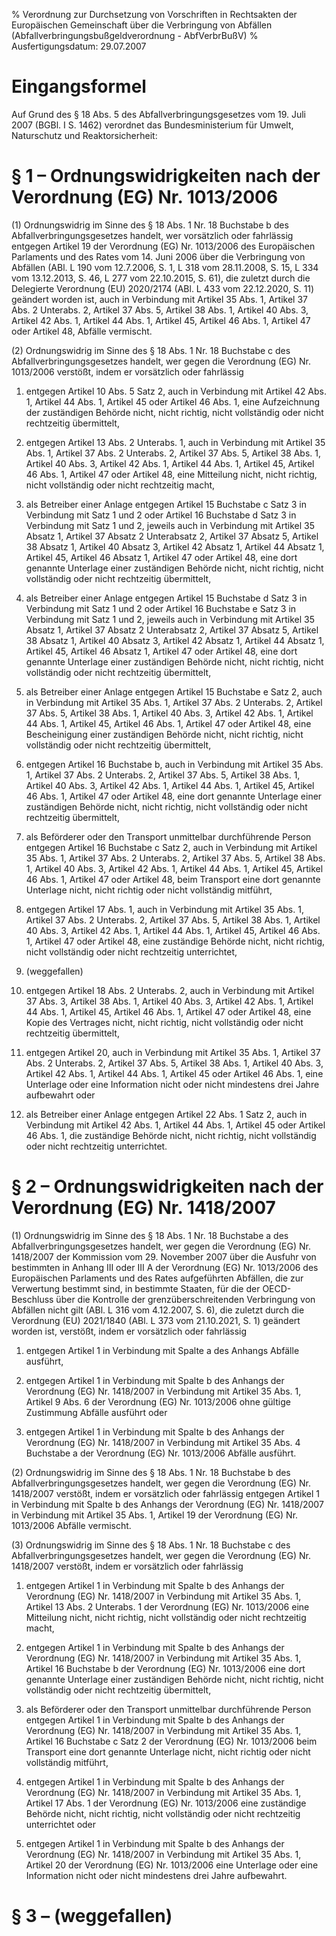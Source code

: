 % Verordnung zur Durchsetzung von Vorschriften in Rechtsakten der Europäischen Gemeinschaft über die Verbringung von Abfällen  (Abfallverbringungsbußgeldverordnung - AbfVerbrBußV)
% Ausfertigungsdatum: 29.07.2007
 
# Eingangsformel

Auf Grund des § 18 Abs. 5 des Abfallverbringungsgesetzes vom 19. Juli 2007 (BGBl. I S. 1462) verordnet das Bundesministerium für Umwelt, Naturschutz und Reaktorsicherheit:

# § 1 – Ordnungswidrigkeiten nach der Verordnung (EG) Nr. 1013/2006

(1) Ordnungswidrig im Sinne des § 18 Abs. 1 Nr. 18 Buchstabe b des Abfallverbringungsgesetzes handelt, wer vorsätzlich oder fahrlässig entgegen Artikel 19 der Verordnung (EG) Nr. 1013/2006 des Europäischen Parlaments und des Rates vom 14. Juni 2006 über die Verbringung von Abfällen (ABl. L 190 vom 12.7.2006, S. 1, L 318 vom 28.11.2008, S. 15, L 334 vom 13.12.2013, S. 46, L 277 vom 22.10.2015, S. 61), die zuletzt durch die Delegierte Verordnung (EU) 2020/2174 (ABl. L 433 vom 22.12.2020, S. 11) geändert worden ist, auch in Verbindung mit Artikel 35 Abs. 1, Artikel 37 Abs. 2 Unterabs. 2, Artikel 37 Abs. 5, Artikel 38 Abs. 1, Artikel 40 Abs. 3, Artikel 42 Abs. 1, Artikel 44 Abs. 1, Artikel 45, Artikel 46 Abs. 1, Artikel 47 oder Artikel 48, Abfälle vermischt.

(2) Ordnungswidrig im Sinne des § 18 Abs. 1 Nr. 18 Buchstabe c des Abfallverbringungsgesetzes handelt, wer gegen die Verordnung (EG) Nr. 1013/2006 verstößt, indem er vorsätzlich oder fahrlässig

1. entgegen Artikel 10 Abs. 5 Satz 2, auch in Verbindung mit Artikel 42 Abs. 1, Artikel 44 Abs. 1, Artikel 45 oder Artikel 46 Abs. 1, eine Aufzeichnung der zuständigen Behörde nicht, nicht richtig, nicht vollständig oder nicht rechtzeitig übermittelt,

2. entgegen Artikel 13 Abs. 2 Unterabs. 1, auch in Verbindung mit Artikel 35 Abs. 1, Artikel 37 Abs. 2 Unterabs. 2, Artikel 37 Abs. 5, Artikel 38 Abs. 1, Artikel 40 Abs. 3, Artikel 42 Abs. 1, Artikel 44 Abs. 1, Artikel 45, Artikel 46 Abs. 1, Artikel 47 oder Artikel 48, eine Mitteilung nicht, nicht richtig, nicht vollständig oder nicht rechtzeitig macht,

3. als Betreiber einer Anlage entgegen Artikel 15 Buchstabe c Satz 3 in Verbindung mit Satz 1 und 2 oder Artikel 16 Buchstabe d Satz 3 in Verbindung mit Satz 1 und 2, jeweils auch in Verbindung mit Artikel 35 Absatz 1, Artikel 37 Absatz 2 Unterabsatz 2, Artikel 37 Absatz 5, Artikel 38 Absatz 1, Artikel 40 Absatz 3, Artikel 42 Absatz 1, Artikel 44 Absatz 1, Artikel 45, Artikel 46 Absatz 1, Artikel 47 oder Artikel 48, eine dort genannte Unterlage einer zuständigen Behörde nicht, nicht richtig, nicht vollständig oder nicht rechtzeitig übermittelt,

4. als Betreiber einer Anlage entgegen Artikel 15 Buchstabe d Satz 3 in Verbindung mit Satz 1 und 2 oder Artikel 16 Buchstabe e Satz 3 in Verbindung mit Satz 1 und 2, jeweils auch in Verbindung mit Artikel 35 Absatz 1, Artikel 37 Absatz 2 Unterabsatz 2, Artikel 37 Absatz 5, Artikel 38 Absatz 1, Artikel 40 Absatz 3, Artikel 42 Absatz 1, Artikel 44 Absatz 1, Artikel 45, Artikel 46 Absatz 1, Artikel 47 oder Artikel 48, eine dort genannte Unterlage einer zuständigen Behörde nicht, nicht richtig, nicht vollständig oder nicht rechtzeitig übermittelt,

5. als Betreiber einer Anlage entgegen Artikel 15 Buchstabe e Satz 2, auch in Verbindung mit Artikel 35 Abs. 1, Artikel 37 Abs. 2 Unterabs. 2, Artikel 37 Abs. 5, Artikel 38 Abs. 1, Artikel 40 Abs. 3, Artikel 42 Abs. 1, Artikel 44 Abs. 1, Artikel 45, Artikel 46 Abs. 1, Artikel 47 oder Artikel 48, eine Bescheinigung einer zuständigen Behörde nicht, nicht richtig, nicht vollständig oder nicht rechtzeitig übermittelt,

6. entgegen Artikel 16 Buchstabe b, auch in Verbindung mit Artikel 35 Abs. 1, Artikel 37 Abs. 2 Unterabs. 2, Artikel 37 Abs. 5, Artikel 38 Abs. 1, Artikel 40 Abs. 3, Artikel 42 Abs. 1, Artikel 44 Abs. 1, Artikel 45, Artikel 46 Abs. 1, Artikel 47 oder Artikel 48, eine dort genannte Unterlage einer zuständigen Behörde nicht, nicht richtig, nicht vollständig oder nicht rechtzeitig übermittelt,

7. als Beförderer oder den Transport unmittelbar durchführende Person entgegen Artikel 16 Buchstabe c Satz 2, auch in Verbindung mit Artikel 35 Abs. 1, Artikel 37 Abs. 2 Unterabs. 2, Artikel 37 Abs. 5, Artikel 38 Abs. 1, Artikel 40 Abs. 3, Artikel 42 Abs. 1, Artikel 44 Abs. 1, Artikel 45, Artikel 46 Abs. 1, Artikel 47 oder Artikel 48, beim Transport eine dort genannte Unterlage nicht, nicht richtig oder nicht vollständig mitführt,

8. entgegen Artikel 17 Abs. 1, auch in Verbindung mit Artikel 35 Abs. 1, Artikel 37 Abs. 2 Unterabs. 2, Artikel 37 Abs. 5, Artikel 38 Abs. 1, Artikel 40 Abs. 3, Artikel 42 Abs. 1, Artikel 44 Abs. 1, Artikel 45, Artikel 46 Abs. 1, Artikel 47 oder Artikel 48, eine zuständige Behörde nicht, nicht richtig, nicht vollständig oder nicht rechtzeitig unterrichtet,

9. (weggefallen)

10. entgegen Artikel 18 Abs. 2 Unterabs. 2, auch in Verbindung mit Artikel 37 Abs. 3, Artikel 38 Abs. 1, Artikel 40 Abs. 3, Artikel 42 Abs. 1, Artikel 44 Abs. 1, Artikel 45, Artikel 46 Abs. 1, Artikel 47 oder Artikel 48, eine Kopie des Vertrages nicht, nicht richtig, nicht vollständig oder nicht rechtzeitig übermittelt,

11. entgegen Artikel 20, auch in Verbindung mit Artikel 35 Abs. 1, Artikel 37 Abs. 2 Unterabs. 2, Artikel 37 Abs. 5, Artikel 38 Abs. 1, Artikel 40 Abs. 3, Artikel 42 Abs. 1, Artikel 44 Abs. 1, Artikel 45 oder Artikel 46 Abs. 1, eine Unterlage oder eine Information nicht oder nicht mindestens drei Jahre aufbewahrt oder

12. als Betreiber einer Anlage entgegen Artikel 22 Abs. 1 Satz 2, auch in Verbindung mit Artikel 42 Abs. 1, Artikel 44 Abs. 1, Artikel 45 oder Artikel 46 Abs. 1, die zuständige Behörde nicht, nicht richtig, nicht vollständig oder nicht rechtzeitig unterrichtet.

# § 2 – Ordnungswidrigkeiten nach der Verordnung (EG) Nr. 1418/2007

(1) Ordnungswidrig im Sinne des § 18 Abs. 1 Nr. 18 Buchstabe a des Abfallverbringungsgesetzes handelt, wer gegen die Verordnung (EG) Nr. 1418/2007 der Kommission vom 29. November 2007 über die Ausfuhr von bestimmten in Anhang III oder III A der Verordnung (EG) Nr. 1013/2006 des Europäischen Parlaments und des Rates aufgeführten Abfällen, die zur Verwertung bestimmt sind, in bestimmte Staaten, für die der OECD-Beschluss über die Kontrolle der grenzüberschreitenden Verbringung von Abfällen nicht gilt (ABl. L 316 vom 4.12.2007, S. 6), die zuletzt durch die Verordnung (EU) 2021/1840 (ABl. L 373 vom 21.10.2021, S. 1) geändert worden ist, verstößt, indem er vorsätzlich oder fahrlässig

1. entgegen Artikel 1 in Verbindung mit Spalte a des Anhangs Abfälle ausführt,

2. entgegen Artikel 1 in Verbindung mit Spalte b des Anhangs der Verordnung (EG) Nr. 1418/2007 in Verbindung mit Artikel 35 Abs. 1, Artikel 9 Abs. 6 der Verordnung (EG) Nr. 1013/2006 ohne gültige Zustimmung Abfälle ausführt oder

3. entgegen Artikel 1 in Verbindung mit Spalte b des Anhangs der Verordnung (EG) Nr. 1418/2007 in Verbindung mit Artikel 35 Abs. 4 Buchstabe a der Verordnung (EG) Nr. 1013/2006 Abfälle ausführt.

(2) Ordnungswidrig im Sinne des § 18 Abs. 1 Nr. 18 Buchstabe b des Abfallverbringungsgesetzes handelt, wer gegen die Verordnung (EG) Nr. 1418/2007 verstößt, indem er vorsätzlich oder fahrlässig entgegen Artikel 1 in Verbindung mit Spalte b des Anhangs der Verordnung (EG) Nr. 1418/2007 in Verbindung mit Artikel 35 Abs. 1, Artikel 19 der Verordnung (EG) Nr. 1013/2006 Abfälle vermischt.

(3) Ordnungswidrig im Sinne des § 18 Abs. 1 Nr. 18 Buchstabe c des Abfallverbringungsgesetzes handelt, wer gegen die Verordnung (EG) Nr. 1418/2007 verstößt, indem er vorsätzlich oder fahrlässig

1. entgegen Artikel 1 in Verbindung mit Spalte b des Anhangs der Verordnung (EG) Nr. 1418/2007 in Verbindung mit Artikel 35 Abs. 1, Artikel 13 Abs. 2 Unterabs. 1 der Verordnung (EG) Nr. 1013/2006 eine Mitteilung nicht, nicht richtig, nicht vollständig oder nicht rechtzeitig macht,

2. entgegen Artikel 1 in Verbindung mit Spalte b des Anhangs der Verordnung (EG) Nr. 1418/2007 in Verbindung mit Artikel 35 Abs. 1, Artikel 16 Buchstabe b der Verordnung (EG) Nr. 1013/2006 eine dort genannte Unterlage einer zuständigen Behörde nicht, nicht richtig, nicht vollständig oder nicht rechtzeitig übermittelt,

3. als Beförderer oder den Transport unmittelbar durchführende Person entgegen Artikel 1 in Verbindung mit Spalte b des Anhangs der Verordnung (EG) Nr. 1418/2007 in Verbindung mit Artikel 35 Abs. 1, Artikel 16 Buchstabe c Satz 2 der Verordnung (EG) Nr. 1013/2006 beim Transport eine dort genannte Unterlage nicht, nicht richtig oder nicht vollständig mitführt,

4. entgegen Artikel 1 in Verbindung mit Spalte b des Anhangs der Verordnung (EG) Nr. 1418/2007 in Verbindung mit Artikel 35 Abs. 1, Artikel 17 Abs. 1 der Verordnung (EG) Nr. 1013/2006 eine zuständige Behörde nicht, nicht richtig, nicht vollständig oder nicht rechtzeitig unterrichtet oder

5. entgegen Artikel 1 in Verbindung mit Spalte b des Anhangs der Verordnung (EG) Nr. 1418/2007 in Verbindung mit Artikel 35 Abs. 1, Artikel 20 der Verordnung (EG) Nr. 1013/2006 eine Unterlage oder eine Information nicht oder nicht mindestens drei Jahre aufbewahrt.

# § 3 – (weggefallen)
